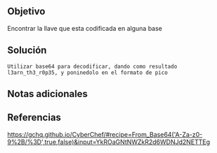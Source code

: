 ## Objetivo
Encontrar la llave que esta codificada en alguna base
## Solución
```
Utilizar base64 para decodificar, dando como resultado l3arn_th3_r0p35, y poninedolo en el formato de pico
```
## Notas adicionales
## Referencias
https://gchq.github.io/CyberChef/#recipe=From_Base64('A-Za-z0-9%2B/%3D',true,false)&input=YkROaGNtNWZkR2d6WDNJd2NETTEg